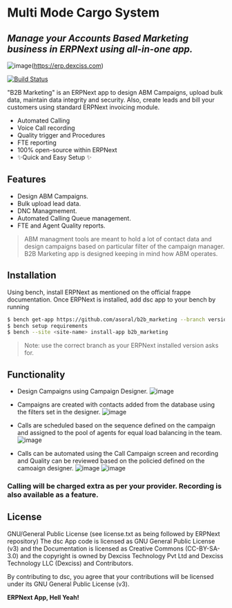 # Multi Mode Cargo System
## _Manage your Accounts Based Marketing business in ERPNext using all-in-one app._

![image](https://erp.dexciss.com/files/dex_new_logo_black.png)(https://erp.dexciss.com)

[![Build Status](https://app.travis-ci.com/asoral/dsc.svg?token=7se28HZpackz4WYZS3Uv&branch=master)](https://app.travis-ci.com/github/asoral/dsc)

"B2B Marketing" is an ERPNext app to design ABM Campaigns, upload bulk data, maintain data integrity and security. Also, create leads and bill your customers using standard ERPNext invoicing module.

- Automated Calling
- Voice Call recording
- Quality trigger and Procedures
- FTE reporting
- 100% open-source within ERPNext
- ✨Quick and Easy Setup ✨

## Features

- Design ABM Campaigns.
- Bulk upload lead data.
- DNC Managmement.
- Automated Calling Queue management.
- FTE and Agent Quality reports.




> ABM managment tools are meant to hold a lot of contact data and design campaigns based on particular filter of the campaign manager. B2B Marketing app is designed keeping in mind how ABM operates.

## Installation

Using bench, install ERPNext as mentioned on the official frappe documentation.
Once ERPNext is installed, add dsc app to your bench by running
```sh
$ bench get-app https://github.com/asoral/b2b_marketing --branch version-14
$ bench setup requirements
$ bench --site <site-name> install-app b2b_marketing
```
>Note: use the correct branch as your ERPNext installed version asks for.

## Functionality
 
* Design Campaigns using Campaign Designer.
![image](https://user-images.githubusercontent.com/11851156/210568537-6b19b16a-010c-4794-860d-c58134f0a9fb.png)


* Campaigns are created with contacts added from the database using the filters set in the designer.
![image](https://user-images.githubusercontent.com/11851156/210568738-a2c31d51-44ef-407d-b2ba-2b6b560ba944.png)


* Calls are scheduled based on the sequence defined on the campaign and assigned to the pool of agents for equal load balancing in the team.
![image](https://user-images.githubusercontent.com/11851156/210568987-234e451e-435c-4743-9a12-d21e094ac55d.png)


* Calls can be automated using the Call Campaign screen and recording and Quality can be reviewed based on the policied defined on the camoaign designer.
![image](https://user-images.githubusercontent.com/11851156/210569225-3bfedf40-1900-4369-8761-6e52f7a1d9db.png)
![image](https://user-images.githubusercontent.com/11851156/210569322-d4f4015b-fd3f-46cd-8e77-82394614f4ec.png)


### Calling will be charged extra as per your provider. Recording is also available as a feature.


## License
GNU/General Public License (see license.txt as being followed by ERPNext repository)
The dsc App code is licensed as GNU General Public License (v3) and the Documentation is licensed as Creative Commons (CC-BY-SA-3.0) and the copyright is owned by Dexciss Technology Pvt Ltd and Dexciss Technology LLC (Dexciss) and Contributors.

By contributing to dsc, you agree that your contributions will be licensed under its GNU General Public License (v3).

**ERPNext App, Hell Yeah!**

